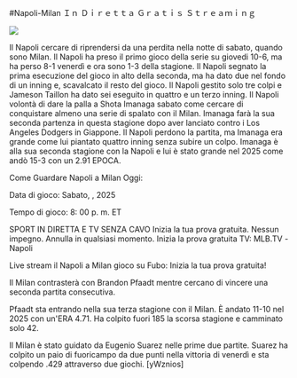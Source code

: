 #Napoli-Milan Ｉｎ Ｄｉｒｅｔｔａ Ｇｒａｔｉｓ Ｓｔｒｅａｍｉｎｇ  
  
  
[![](https://i.imgur.com/qSNzIqt.png)](https://movie.rssnews.media/dNPWfZuHg.php)  
  
Il Napoli cercare di riprendersi da una perdita nella notte di sabato, quando sono Milan. Il Napoli ha preso il primo gioco della serie su giovedi 10-6, ma ha perso 8-1 venerdì e ora sono 1-3 della stagione. Il Napoli segnato la prima esecuzione del gioco in alto della seconda, ma ha dato due nel fondo di un inning e, scavalcato il resto del gioco. Il Napoli gestito solo tre colpi e Jameson Taillon ha dato sei eseguito in quattro e un terzo inning. Il Napoli volontà di dare la palla a Shota Imanaga sabato come cercare di conquistare almeno una serie di spalato con il Milan. Imanaga farà la sua seconda partenza in questa stagione dopo aver lanciato contro i Los Angeles Dodgers in Giappone. Il Napoli perdono la partita, ma Imanaga era grande come lui piantato quattro inning senza subire un colpo. Imanaga è alla sua seconda stagione con la Napoli e lui è stato grande nel 2025 come andò 15-3 con un 2.91 EPOCA.

Come Guardare Napoli a Milan Oggi:

Data di gioco: Sabato, , 2025

Tempo di gioco: 8: 00 p. m. ET

SPORT IN DIRETTA E TV SENZA CAVO
Inizia la tua prova gratuita. Nessun impegno. Annulla in qualsiasi momento.
Inizia la prova gratuita
TV: MLB.TV -Napoli

Live stream il Napoli a Milan gioco su Fubo: Inizia la tua prova gratuita!

Il Milan contrasterà con Brandon Pfaadt mentre cercano di vincere una seconda partita consecutiva.

Pfaadt sta entrando nella sua terza stagione con il Milan. È andato 11-10 nel 2025 con un'ERA 4.71. Ha colpito fuori 185 la scorsa stagione e camminato solo 42.

Il Milan è stato guidato da Eugenio Suarez nelle prime due partite. Suarez ha colpito un paio di fuoricampo da due punti nella vittoria di venerdì e sta colpendo .429 attraverso due giochi. [yWznios]